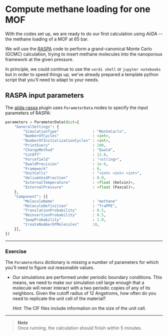# Compute methane loading for one MOF

With the codes set up, we are ready to do our first calculation using AiiDA --
the methane loading of a MOF at 65 bar.

We will use the [RASPA](../theoretical/settings-raspa.md) code to perform a grand-canonical 
Monte Carlo (GCMC) calculation, trying to insert methane molecules into the nanoporous
framework at the given pressure.

In principle, we could continue to use the `verdi shell` or `jupyter notebooks`
but in order to speed things up, we've already prepared a template python script
that you'll need to adapt to your needs.


## RASPA input parameters

The [aiida-raspa](https://github.com/yakutovicha/aiida-raspa/) plugin uses `ParameterData` nodes
to specify the input parameters of RASPA:

```python
parameters = ParameterData(dict={
    "GeneralSettings": {
        "SimulationType"               : "MonteCarlo",         
        "NumberOfCycles"               : <int>,
        "NumberOfInitializationCycles" : <int>,
        "PrintEvery"                   : 100,
        "ChargeMethod"                 : "Ewald",
        "CutOff"                       : 12.0,
        "Forcefield"                   : "<string>",
        "EwaldPrecision"               : 1e-6,
        "Framework"                    : 0,
        "UnitCells"                    : "<int> <int> <int>",
        "HeliumVoidFraction"           : 0.0,        
        "ExternalTemperature"          : <float (Kelvin)>,
        "ExternalPressure"             : <float (Pascal)>,
    },                               
    "Component": [{                               
        "MoleculeName"                 : "methane" 
        "MoleculeDefinition"           : "TraPPE", 
        "TranslationProbability"       : 0.5,                 
        "ReinsertionProbability"       : 0.5,
        "SwapProbability"              : 1.0,
        "CreateNumberOfMolecules"      :0,
    }],
})
```

---
### Exercise

The `ParameterData` dictionary is missing a number of parameters 
for which you'll need to figure out reasonable values.

-   Our simulations are performed under periodic boundary
    conditions. This means, we need to make our simulation cell
    large enough that a molecule will never interact with a two
    periodic copies of any of its neighbors. Given the cutoff radius
    of 12 Angstroms, how often do you need to replicate the unit
    cell of the material?

    *Hint:* The CIF files include information on the size of the
    unit cell.

---

> **Note**  
> Once running, the calculation should finish within 5 minutes.

